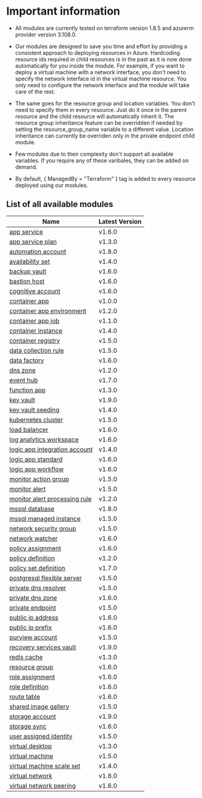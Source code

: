 # Important information
* All modules are currently tested on terraform version 1.8.5 and azurerm provider version 3.108.0.

* Our modules are designed to save you time and effort by providing a consistent approach to deploying resources in Azure. Hardcoding resource ids required in child resources is in the past as it is now done automatically for you inside the module. For example, if you want to deploy a virtual machine with a network interface, you don't need to specify the network interface id in the virtual machine resource. You only need to configure the network interface and the module will take care of the rest.

* The same goes for the resource group and location variables. You don't need to specify them in every resource. Just do it once in the parent resource and the child resource will automatically inherit it. The resource group inheritance feature can be overridden if needed by setting the resource_group_name variable to a different value. Location inheritance can currently be overriden only in the private endpoint child module.

* Few modules due to their complexity don't support all available variables. If you require any of these varibales, they can be added on demand.

* By default, { ManagedBy = "Terraform" } tag is added to every resource deployed using our modules.

## List of all available modules


| Name | Latest Version |
| ---- | -------------- |
| [app service](./app-service/README.md) | v1.6.0 |
| [app service plan](./app-service-plan/README.md) | v1.3.0 |
| [automation account](./automation-account/README.md) | v1.8.0 |
| [availability set](./availability-set/README.md) | v1.4.0 |
| [backup vault](./backup-vault/README.md) | v1.6.0 |
| [bastion host](./bastion-host/README.md) | v1.6.0 |
| [cognitive account](./cognitive-account/README.md) | v1.6.0 |
| [container app](./container-app/README.md) | v1.0.0 |
| [container app environment](./container-app-environment/README.md) | v1.2.0 |
| [container app job](./container-app-job/README.md) | v1.1.0 |
| [container instance](./container-instance/README.md) | v1.4.0 |
| [container registry](./container-registry/README.md) | v1.5.0 |
| [data collection rule](./data-collection-rule/README.md) | v1.5.0 |
| [data factory](./data-factory/README.md) | v1.6.0 |
| [dns zone](./dns-zone/README.md) | v1.2.0 |
| [event hub](./event-hub/README.md) | v1.7.0 |
| [function app](./function-app/README.md) | v1.3.0 |
| [key vault](./key-vault/README.md) | v1.9.0 |
| [key vault seeding](./key-vault-seeding/README.md) | v1.4.0 |
| [kubernetes cluster](./kubernetes-cluster/README.md) | v1.5.0 |
| [load balancer](./load-balancer/README.md) | v1.6.0 |
| [log analytics workspace](./log-analytics-workspace/README.md) | v1.6.0 |
| [logic app integration account](./logic-app-integration-account/README.md) | v1.4.0 |
| [logic app standard](./logic-app-standard/README.md) | v1.6.0 |
| [logic app workflow](./logic-app-workflow/README.md) | v1.6.0 |
| [monitor action group](./monitor-action-group/README.md) | v1.5.0 |
| [monitor alert](./monitor-alert/README.md) | v1.5.0 |
| [monitor alert processing rule](./monitor-alert-processing-rule/README.md) | v1.2.0 |
| [mssql database](./mssql-database/README.md) | v1.8.0 |
| [mssql managed instance](./mssql-managed-instance/README.md) | v1.5.0 |
| [network security group](./network-security-group/README.md) | v1.5.0 |
| [network watcher](./network-watcher/README.md) | v1.6.0 |
| [policy assignment](./policy-assignment/README.md) | v1.6.0 |
| [policy definition](./policy-definition/README.md) | v1.2.0 |
| [policy set definition](./policy-set-definition/README.md) | v1.7.0 |
| [postgresql flexible server](./postgresql-flexible-server/README.md) | v1.5.0 |
| [private dns resolver](./private-dns-resolver/README.md) | v1.5.0 |
| [private dns zone](./private-dns-zone/README.md) | v1.6.0 |
| [private endpoint](./private-endpoint/README.md) | v1.5.0 |
| [public ip address](./public-ip-address/README.md) | v1.6.0 |
| [public ip prefix](./public-ip-prefix/README.md) | v1.6.0 |
| [purview account](./purview-account/README.md) | v1.5.0 |
| [recovery services vault](./recovery-services-vault/README.md) | v1.9.0 |
| [redis cache](./redis-cache/README.md) | v1.3.0 |
| [resource group](./resource-group/README.md) | v1.6.0 |
| [role assignment](./role-assignment/README.md) | v1.6.0 |
| [role definition](./role-definition/README.md) | v1.6.0 |
| [route table](./route-table/README.md) | v1.6.0 |
| [shared image gallery](./shared-image-gallery/README.md) | v1.5.0 |
| [storage account](./storage-account/README.md) | v1.9.0 |
| [storage sync](./storage-sync/README.md) | v1.6.0 |
| [user assigned identity](./user-assigned-identity/README.md) | v1.5.0 |
| [virtual desktop](./virtual-desktop/README.md) | v1.3.0 |
| [virtual machine](./virtual-machine/README.md) | v1.5.0 |
| [virtual machine scale set](./virtual-machine-scale-set/README.md) | v1.4.0 |
| [virtual network](./virtual-network/README.md) | v1.8.0 |
| [virtual network peering](./virtual-network-peering/README.md) | v1.6.0 |
